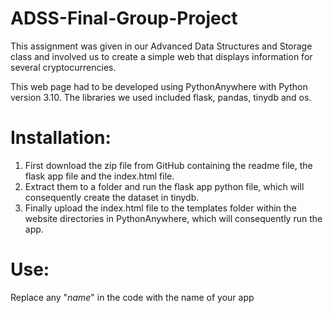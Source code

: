 # ADSS-Final-Group-Project
This assignment was given in our Advanced Data Structures and Storage class and involved us to create a simple web that displays information for several cryptocurrencies.

This web page had to be developed using PythonAnywhere with Python version 3.10. The libraries we used included flask, pandas, tinydb and os.

# Installation:
1. First download the zip file from GitHub containing the readme file, the flask app file and the index.html file.
2. Extract them to a folder and run the flask app python file, which will consequently create the dataset in tinydb.
3. Finally upload the index.html file to the templates folder within the website directories in PythonAnywhere, which will consequently run the app.

# Use:
Replace any "_name_" in the code with the name of your app
